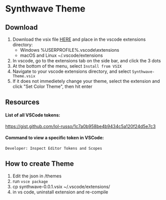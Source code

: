 # Synthwave Theme

## Download

1. Download the vsix file <a href="https://brendanbeck.com/synthwave-theme">HERE</a> and place in the vscode extensions directory:
    - Windows %USERPROFILE%\.vscode\extensions
    - macOS and Linux ~/.vscode/extensions
2. In vscode, go to the extensions tab on the side bar, and click the 3 dots
3. At the bottom of the menu, select `Install from VSIX`
4. Navigate to your vscode extensions directory, and select `Synthwave-Theme.vsix`
5. If it does not immedietely change your theme, select the extension and click "Set Color Theme", then hit enter


## Resources
#### List of all VSCode tokens:</br>
https://gist.github.com/lol-russo/1c7a0b958be4b9434c5a120f24d5e7c3

#### Command to view a specific token in VSCode:</br>
`Developer: Inspect Editor Tokens and Scopes`

## How to create Theme
1. Edit the json in /themes
2. run `vsce package`
3. cp synthwave-0.0.1.vsix ~/.vscode/extensions/
4. in vs code, uninstall extension and re-compile

